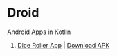 # Droid
Android Apps in Kotlin

1. [Dice Roller App](https://github.com/Sidhved/Droid/tree/main/Dice%20Roller) | [Download APK](https://github.com/Sidhved/Droid/tree/main/Dice%20Roller/APK)
